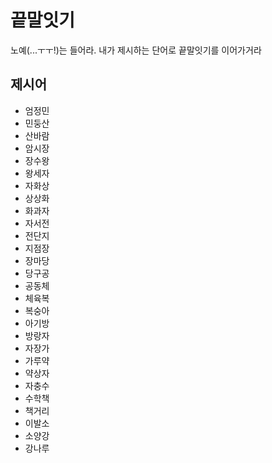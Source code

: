 # 끝말잇기

노예(...ㅜㅜ!)는 들어라. 내가 제시하는 단어로 끝말잇기를 이어가거라

## 제시어

- 엄정민
- 민둥산
- 산바람
- 암시장
- 장수왕
- 왕세자
- 자화상
- 상상화
- 화과자
- 자서전
- 전단지
- 지점장
- 장마당
- 당구공
- 공동체
- 체육복
- 복숭아
- 아기방
- 방랑자
- 자장가
- 가루약
- 약상자
- 자충수
- 수학책
- 책거리
- 이발소
- 소양강
- 강나루